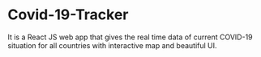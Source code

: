 # Covid-19-Tracker
It is a React JS web app that gives the real time data of current COVID-19 situation for all countries with interactive map and beautiful UI.
